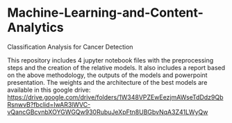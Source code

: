 # Machine-Learning-and-Content-Analytics

Classification Analysis for Cancer Detection

This repository includes 4 jupyter notebook files with the preprocessing steps and the creation of the relative models. 
It also includes a report based on the above methodology, the outputs of the models and powerpoint presentation.
The weights and the architecture of the best models are available in this google drive: https://drive.google.com/drive/folders/1W348VPZEwEezjmAWseTdDdz9QbRsnwvB?fbclid=IwAR3lWVC-vQancGBcvnbXOYGWGQw930RubuJeXpFtn8UBGbvNqA3Z41LWyQw
